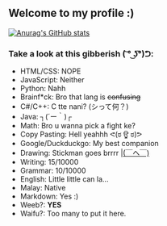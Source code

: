 ## Welcome to my profile :)

[![Anurag's GitHub stats](https://github-readme-stats.vercel.app/api?username=niskala5570&theme=gotham&show_icons=true)](https://github.com/niskala5570)

### Take a look at this gibberish ( ͝° ͜ʖ͡°)ᕤ:
* HTML/CSS: NOPE
* JavaScript: Neither
* Python: Nahh
* Brainf*ck: Bro that lang is ~~confusing~~
* C#/C++: C tte nani? (シって何？)
* Java: ┐(´ー｀)┌
* Math: Bro u wanna pick a fight ke?
* Copy Pasting: Hell yeahhh ᕙ(ಠ ਊ ಠ)ᕗ
* Google/Duckduckgo: My best companion
* Drawing: Stickman goes brrrr |[(￣ヘ￣)](https://www.pixiv.net/users/51520759)
* Writing: 15/10000
* Grammar: 10/10000
* English: Little little can la...
* Malay: Native
* Markdown: Yes :)
* Weeb?: **YES**
* Waifu?: Too many to put it here.
